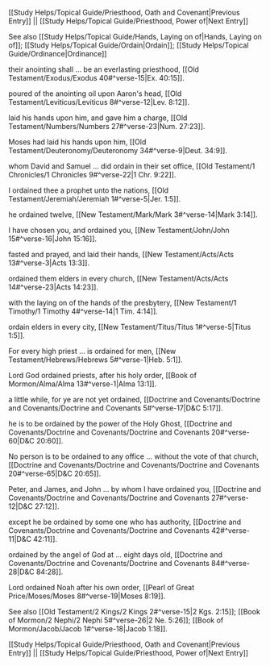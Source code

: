[[Study Helps/Topical Guide/Priesthood, Oath and Covenant|Previous Entry]]  ||  [[Study Helps/Topical Guide/Priesthood, Power of|Next Entry]]

 See also [[Study Helps/Topical Guide/Hands, Laying on of|Hands, Laying on of]]; [[Study Helps/Topical Guide/Ordain|Ordain]]; [[Study Helps/Topical Guide/Ordinance|Ordinance]]

 their anointing shall ... be an everlasting priesthood, [[Old Testament/Exodus/Exodus 40#^verse-15|Ex. 40:15]].

 poured of the anointing oil upon Aaron's head, [[Old Testament/Leviticus/Leviticus 8#^verse-12|Lev. 8:12]].

 laid his hands upon him, and gave him a charge, [[Old Testament/Numbers/Numbers 27#^verse-23|Num. 27:23]].

 Moses had laid his hands upon him, [[Old Testament/Deuteronomy/Deuteronomy 34#^verse-9|Deut. 34:9]].

 whom David and Samuel ... did ordain in their set office, [[Old Testament/1 Chronicles/1 Chronicles 9#^verse-22|1 Chr. 9:22]].

 I ordained thee a prophet unto the nations, [[Old Testament/Jeremiah/Jeremiah 1#^verse-5|Jer. 1:5]].

 he ordained twelve, [[New Testament/Mark/Mark 3#^verse-14|Mark 3:14]].

 I have chosen you, and ordained you, [[New Testament/John/John 15#^verse-16|John 15:16]].

 fasted and prayed, and laid their hands, [[New Testament/Acts/Acts 13#^verse-3|Acts 13:3]].

 ordained them elders in every church, [[New Testament/Acts/Acts 14#^verse-23|Acts 14:23]].

 with the laying on of the hands of the presbytery, [[New Testament/1 Timothy/1 Timothy 4#^verse-14|1 Tim. 4:14]].

 ordain elders in every city, [[New Testament/Titus/Titus 1#^verse-5|Titus 1:5]].

 For every high priest ... is ordained for men, [[New Testament/Hebrews/Hebrews 5#^verse-1|Heb. 5:1]].

 Lord God ordained priests, after his holy order, [[Book of Mormon/Alma/Alma 13#^verse-1|Alma 13:1]].

 a little while, for ye are not yet ordained, [[Doctrine and Covenants/Doctrine and Covenants/Doctrine and Covenants 5#^verse-17|D&C 5:17]].

 he is to be ordained by the power of the Holy Ghost, [[Doctrine and Covenants/Doctrine and Covenants/Doctrine and Covenants 20#^verse-60|D&C 20:60]].

 No person is to be ordained to any office ... without the vote of that church, [[Doctrine and Covenants/Doctrine and Covenants/Doctrine and Covenants 20#^verse-65|D&C 20:65]].

 Peter, and James, and John ... by whom I have ordained you, [[Doctrine and Covenants/Doctrine and Covenants/Doctrine and Covenants 27#^verse-12|D&C 27:12]].

 except he be ordained by some one who has authority, [[Doctrine and Covenants/Doctrine and Covenants/Doctrine and Covenants 42#^verse-11|D&C 42:11]].

 ordained by the angel of God at ... eight days old, [[Doctrine and Covenants/Doctrine and Covenants/Doctrine and Covenants 84#^verse-28|D&C 84:28]].

 Lord ordained Noah after his own order, [[Pearl of Great Price/Moses/Moses 8#^verse-19|Moses 8:19]].

 See also [[Old Testament/2 Kings/2 Kings 2#^verse-15|2 Kgs. 2:15]]; [[Book of Mormon/2 Nephi/2 Nephi 5#^verse-26|2 Ne. 5:26]]; [[Book of Mormon/Jacob/Jacob 1#^verse-18|Jacob 1:18]].

[[Study Helps/Topical Guide/Priesthood, Oath and Covenant|Previous Entry]]  ||  [[Study Helps/Topical Guide/Priesthood, Power of|Next Entry]]